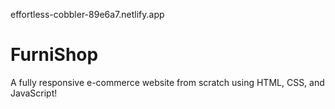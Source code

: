 effortless-cobbler-89e6a7.netlify.app

# FurniShop
A fully responsive e-commerce website from scratch using HTML, CSS, and JavaScript!
